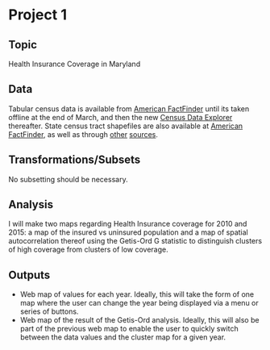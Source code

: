 # Project 1  

## Topic  
Health Insurance Coverage in Maryland

## Data  
Tabular census data is available from [American FactFinder](https://factfinder.census.gov/faces/nav/jsf/pages/index.xhtml) until its taken offline at the end of March, and then the new [Census Data Explorer](data.census.gov) thereafter. State census tract shapefiles are also available at [American FactFinder](https://factfinder.census.gov/faces/nav/jsf/pages/index.xhtml), as well as through [other](https://cran.r-project.org/web/packages/tidycensus/tidycensus.pdf) [sources](https://www.census.gov/geographies/mapping-files/time-series/geo/tiger-line-file.html).    

## Transformations/Subsets  
No subsetting should be necessary.    

## Analysis  
I will make two maps regarding Health Insurance coverage for 2010 and 2015: a map of the insured vs uninsured population and a map of spatial autocorrelation thereof using the Getis-Ord G statistic to distinguish clusters of high coverage from clusters of low coverage.    

## Outputs  
- Web map of values for each year. Ideally, this will take the form of one map where the user can change the year being displayed via a menu or series of buttons.   
- Web map of the result of the Getis-Ord analysis. Ideally, this will also be part of the previous web map to enable the user to quickly switch between the data values and the cluster map for a given year.   
